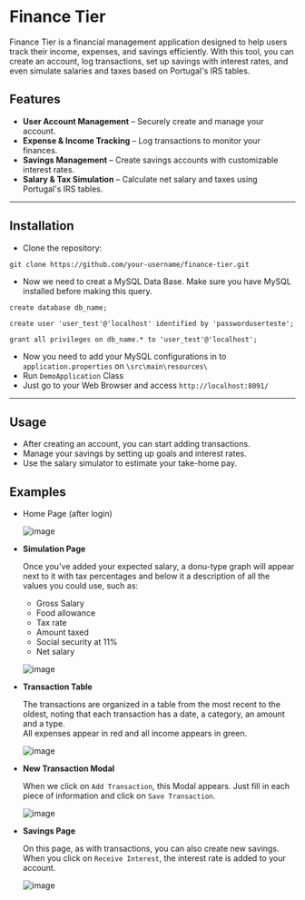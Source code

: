 # **Finance Tier**
Finance Tier is a financial management application designed to help users track their income, expenses, and savings efficiently. With this tool, you can create an account, log transactions, set up savings with interest rates, and even simulate salaries and taxes based on Portugal's IRS tables.

## **Features**
- **User Account Management** – Securely create and manage your account.
- **Expense & Income Tracking** – Log transactions to monitor your finances.
- **Savings Management** – Create savings accounts with customizable interest rates.
- **Salary & Tax Simulation** – Calculate net salary and taxes using Portugal's IRS tables.

---

## **Installation**
- Clone the repository:
```
git clone https://github.com/your-username/finance-tier.git
```

- Now we need to creat a MySQL Data Base. Make sure you have MySQL installed before making this query.
```
create database db_name;

create user 'user_test'@'localhost' identified by 'passworduserteste';

grant all privileges on db_name.* to 'user_test'@'localhost';
```
- Now you need to add your MySQL configurations in to `application.properties` on `\src\main\resources\`
- Run `DemoApplication` Class
- Just go to your Web Browser and access `http://localhost:8091/`

---

## **Usage**
- After creating an account, you can start adding transactions.
- Manage your savings by setting up goals and interest rates.
- Use the salary simulator to estimate your take-home pay.

## **Examples**
- Home Page (after login)

  ![image](https://github.com/user-attachments/assets/5b353336-3263-4100-8667-5a542d5e2760)

- **Simulation Page**

  Once you've added your expected salary, a donu-type graph will appear next to it with tax percentages and below it a description of all the values you could use, such as:
  - Gross Salary
  - Food allowance
  - Tax rate
  - Amount taxed
  - Social security at 11%
  - Net salary

  ![image](https://github.com/user-attachments/assets/77c6fad4-e06f-4962-8460-7b97ee891dce)

- **Transaction Table**
  
  The transactions are organized in a table from the most recent to the oldest, noting that each transaction has a date, a category, an amount and a type. \
  All expenses appear in red and all income appears in green.

  ![image](https://github.com/user-attachments/assets/8766b8d8-f738-4f07-89dc-65d23778a486)

- **New Transaction Modal**

  When we click on `Add Transaction`, this Modal appears. Just fill in each piece of information and click on `Save Transaction`.

  ![image](https://github.com/user-attachments/assets/b5c55aa9-4ca0-4e23-8da5-b5940819589e)

- **Savings Page**

  On this page, as with transactions, you can also create new savings. When you click on `Receive Interest`, the interest rate is added to your account.

  ![image](https://github.com/user-attachments/assets/71ab9377-64d1-4353-9439-1a3dec27ded0)
